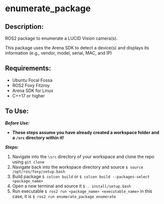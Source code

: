 # enumerate_package

## Description:

ROS2 package to enumerate a LUCID Vision camera(s).

This package uses the Arena SDK to detect a device(s) and displays its information (e.g., vendor, model, serial, MAC, and IP)

## Requirements:

* Ubuntu Focal Fossa
* ROS2 Foxy Fitzroy
* Arena SDK for Linux
* C++17 or higher

## To Use:
**_Before Use:_** 
* **These steps assume you have already created a workspace folder and a `/src` directory within it!**

**_Steps:_**
1. Navigate into the `\src` directory of your workspace and clone the repo using `git clone`
2. Navigate back into the workspace directory and source `$ source /opt/ros/foxy/setup.bash`
3. Build package `$ colcon build` or `$ colcon build --packages-select <package_name>`
4. Open a new terminal and source it `$ . install/setup.bash`
5. Run executable `$ ros2 run <package_name> <executable_name>` in this case, it is `$ ros2 run enumerate_package enumerate`